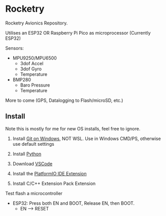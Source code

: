 # Rocketry

Rocketry Avionics Repository.

Utilises an ESP32 OR Raspberry Pi Pico as microprocessor
(Currently ESP32)

Sensors:
- MPU9250/MPU6500
  - 3dof Accel
  - 3dof Gyro
  - Temperature
- BMP280
  - Baro Pressure
  - Temperature

More to come (GPS, Datalogging to Flash/microSD, etc.)


## Install

Note this is mostly for me for new OS installs, feel free to ignore.

1. Install [Git on Windows](https://git-scm.com/downloads/win), NOT WSL. Use in Windows CMD/PS, otherwise use default settings

2. Install [Python](https://www.python.org/downloads/)

3. Download [VSCode](https://code.visualstudio.com/download)

4. Install the [PlatformIO IDE Extension](https://docs.platformio.org/en/latest/integration/ide/vscode.html)

5. Install C/C++ Extension Pack Extension

Test flash a microcontroller
- ESP32: Press both EN and BOOT, Release EN, then BOOT.
  - EN --> RESET